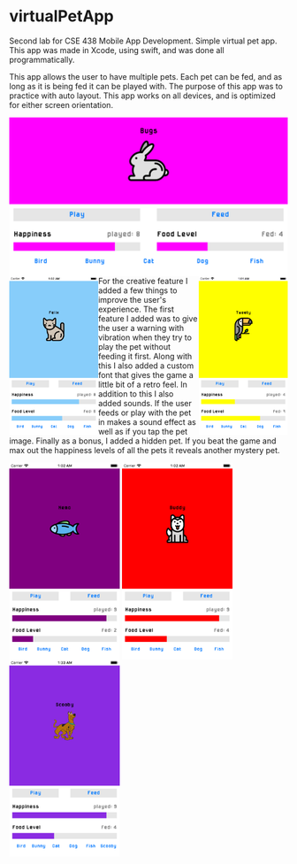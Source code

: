 # virtualPetApp
<p>Second lab for CSE 438 Mobile App Development. Simple virtual pet app. This app was made in Xcode, using swift, and was done all programmatically.</p>
<p>This app allows the user to have multiple pets. Each pet can be fed, and as long as it is being fed it can be played with. The purpose of this app was to practice with auto layout. This app works on all devices, and is optimized for either screen orientation.</p>
<p>
<img align="left" src="bunnyScreenshot.png" height="287">
<img align="left" src="catScreenshot.png" height="287">
<img align="right" src="birdScreenshot.png" height="287">
</p>
<br>
<p>
<p>For the creative feature I added a few things to improve the user's experience. The first feature I added was to give the user a warning with vibration when they try to play the pet without feeding it first. Along with this I also added a custom font that gives the game a little bit of a retro feel. In addition to this I also added sounds. If the user feeds or play with the pet in makes a sound effect as well as if you tap the pet image. Finally as a bonus, I added a hidden pet. If you beat the game and max out the happiness levels of all the pets it reveals another mystery pet.</p>
<p>
 </p>
<img align="center" src="fishScreenshot.png" width="200">
<img align="center" src="dogScreenshot.png" width="200">
<img align="center" src="scoobyScreenshot.png" width="200">
</p>

